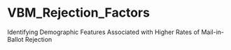 # VBM_Rejection_Factors
Identifying Demographic Features Associated with Higher Rates of Mail-in-Ballot Rejection
